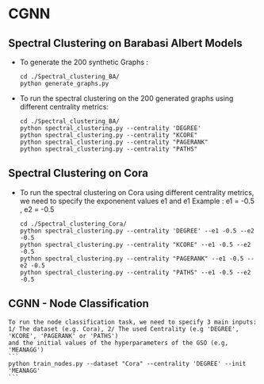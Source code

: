 # CGNN


## Spectral Clustering on Barabasi Albert Models



  - To generate the 200 synthetic Graphs :
    ```
    cd ./Spectral_clustering_BA/
    python generate_graphs.py
    ```
  - To run the spectral clustering on the 200 generated graphs using different centrality metrics:
    ```
    cd ./Spectral_clustering_BA/
    python spectral_clustering.py --centrality 'DEGREE'
    python spectral_clustering.py --centrality "KCORE"
    python spectral_clustering.py --centrality "PAGERANK"
    python spectral_clustering.py --centrality "PATHS"
    ```

## Spectral Clustering on Cora


  - To run the spectral clustering on Cora using different centrality metrics, we need to specify the exponenent values e1 and e1
  Example : e1 = -0.5 , e2 = -0.5
    ```
    cd ./Spectral_clustering_Cora/
    python spectral_clustering.py --centrality 'DEGREE' --e1 -0.5 --e2 -0.5
    python spectral_clustering.py --centrality "KCORE" --e1 -0.5 --e2 -0.5
    python spectral_clustering.py --centrality "PAGERANK" --e1 -0.5 --e2 -0.5
    python spectral_clustering.py --centrality "PATHS" --e1 -0.5 --e2 -0.5
    ```

## CGNN - Node Classification
    To run the node classification task, we need to specify 3 main inputs: 1/ The dataset (e.g. Cora), 2/ The used Centrality (e.g 'DEGREE', 'KCORE', 'PAGERANK' or 'PATHS') 
    and the initial values of the hyperparameters of the GSO (e.g, 'MEANAGG')
    ```
    python train_nodes.py --dataset "Cora" --centrality 'DEGREE' --init 'MEANAGG'
    ```

